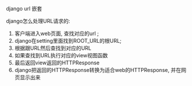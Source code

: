 django url 嵌套

django怎么处理URL请求的:

1. 客户端进入web页面, 查找对应的url ;
2. django在setting里面找到ROOT\_URL的根URL;
3. 根据跟URL然后查找到对应的URL
4. 如果查找到URL执行对应的view视图函数
5. 最后返回view返回的HTTPResponse
6. django把返回的HTTPResponse转换为适合web的HTTPResponse, 并在网页显示出来



